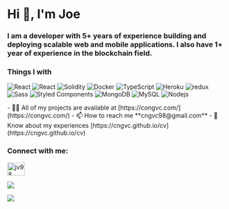<h1 align="left">Hi 👋, I'm Joe</h1>
<h3 align="left">I am a developer with 5+ years of experience building and deploying scalable web and mobile applications. I also have 1+ year of experience in the blockchain field.</h3>
<h3>Things I with</h3>
<p>
   <img alt="React" src="https://img.shields.io/badge/-React-45b8d8?style=flat-square&logo=react&logoColor=white" />
   <img alt="React" src="https://img.shields.io/badge/Tailwind_CSS-38B2AC?style=flat-square&logo=tailwindcss&logoColor=white" />
   <img alt="Solidity" src="https://img.shields.io/badge/Solidity-%23363636?style=flat-square&logo=solidity&logoColor=white" />
   <img alt="Docker" src="https://img.shields.io/badge/-Docker-46a2f1?style=flat-square&logo=docker&logoColor=white" />
   <img alt="TypeScript" src="https://img.shields.io/badge/-TypeScript-007ACC?style=flat-square&logo=typescript&logoColor=white" />
   <img alt="Heroku" src="https://img.shields.io/badge/-Heroku-430098?style=flat-square&logo=heroku&logoColor=white" />
   <img alt="redux" src="https://img.shields.io/badge/-Redux-764ABC?style=flat-square&logo=redux&logoColor=white" />
   <img alt="Sass" src="https://img.shields.io/badge/-Sass-CC6699?style=flat-square&logo=sass&logoColor=white" />
   <img alt="Styled Components" src="https://img.shields.io/badge/-Styled_Components-db7092?style=flat-square&logo=styled-components&logoColor=white" />
   <img alt="MongoDB" src="https://img.shields.io/badge/-MongoDB-13aa52?style=flat-square&logo=mongodb&logoColor=white" />
   <img alt="MySQL" src="https://img.shields.io/badge/mysql-4479A1??style=flat-square&logo=mysql&logoColor=white" />
   <img alt="Nodejs" src="https://img.shields.io/badge/-Nodejs-43853d?style=flat-square&logo=Node.js&logoColor=white" />
</p>
- 👨‍💻 All of my projects are available at [https://congvc.com/](https://congvc.com/)
- 📫 How to reach me **cngvc98@gmail.com**
- 📄 Know about my experiences [https://cngvc.github.io/cv](https://cngvc.github.io/cv)
<h3 align="left">Connect with me:</h3>
<p align="left">
   <a href="https://linkedin.com/in/jv98" target="blank"><img align="center" src="https://raw.githubusercontent.com/rahuldkjain/github-profile-readme-generator/master/src/images/icons/Social/linked-in-alt.svg" alt="jv98" height="30" width="40" /></a>
</p>
<p><img align="center" src="https://github-readme-streak-stats.herokuapp.com/?user=cngvc&" /></p>
<p align="left"> <img src="https://komarev.com/ghpvc/?username=cngvc&label=Visitors&color=0e75b6&style=flat" /> </p>